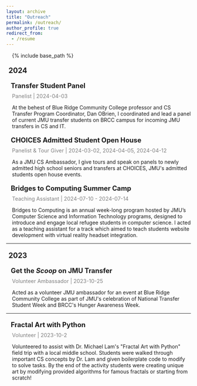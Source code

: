 ```yaml
---
layout: archive
title: "Outreach"
permalink: /outreach/
author_profile: true
redirect_from:
  - /resume
---
```


{% include base_path %}

<style>

  h2 {
    margin-top: 1em;
    margin-bottom: 0.5em;
  }

  h2.larger-heading {
    margin-left: 0.8rem;
    font-size: 130%;
  }

  h2.section {
    margin-left: 0.4rem;
    font-size: 140%;
  }

  p.brief {
    margin-left: 1rem;
    margin-bottom: 0.2rem;
    margin-top: 0.3rem;
    font-size: 0.9rem;
    color: gray;
  }

  p {
    margin-left: 1rem;
  }

  div.fractals {
    display: flex;
    justify-content: center;
    align-items: center;
    gap: 1rem;
  }

  a.noul {
    text-decoration: none;
  }

  a.noul:hover {
    text-decoration: none;
    text-shadow: 4px 4px 8px;
  }

</style>

<h2 class="section">2024</h2>
<h2 class="larger-heading">Transfer Student Panel</h2>
<p class="brief">Panelist | 2024-04-03</p>
<p>At the behest of Blue Ridge Community College professor and CS Transfer Program Coordinator, Dan OBrien, I coordinated and lead a panel of current JMU transfer students on BRCC campus for incoming JMU transfers in CS and IT.</p>

<h2 class="larger-heading">CHOICES Admitted Student Open House</h2>
<p class="brief">Panelist & Tour Giver | 2024-03-02, 2024-04-05, 2024-04-12</p>
<p>As a JMU CS Ambassador, I give tours and speak on panels to newly admitted high school seniors and transfers at CHOICES, JMU's admitted students open house events.</p>

<h2 class="larger-heading">Bridges to Computing Summer Camp</h2>
<p class="brief">Teaching Assistant | 2024-07-10 - 2024-07-14</p>
<p>
  Bridges to Computing is an annual week-long program hosted by JMU’s Computer Science and Information Technology programs, designed to introduce and engage local refugee students in computer science. I acted as a teaching assistant for a track which aimed to teach students website development with virtual reality headset integration.
</p>

<hr>
<h2 class="section">2023</h2>

<h2 class="larger-heading">Get the <em>Scoop</em> on JMU Transfer</h2>
<p class="brief">Volunteer Ambassador | 2023-10-25</p>

<p>
  Acted as a volunteer JMU ambassador for an event at Blue Ridge Community College as part of JMU's celebration of National Transfer Student Week and BRCC's Hunger Awareness Week.
</p>

<hr>

<h2 class="larger-heading">Fractal Art with Python</h2>
<p class="brief">Volunteer | 2023-10-2</p>

<p>
  Volunteered to assist with <a class="noul" href="https://w3.cs.jmu.edu/lam2mo/index.html">Dr. Michael Lam's</a> "Fractal Art with Python" field trip with a local middle school. Students were walked through important CS concepts by Dr. Lam and given boilerplate code to modify to solve tasks. By the end of the activity students were creating unique art by modifying provided algorithms for famous fractals or starting from scratch!
</p>
